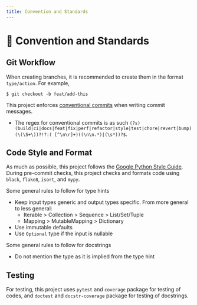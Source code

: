 ```yaml
---
title: Convention and Standards
---
```


# 💬 Convention and Standards


## Git Workflow

When creating branches, it is recommended to create them in the format `type/action`. For example,

```console
$ git checkout -b feat/add-this
```

This project enforces [conventional commits](https://www.conventionalcommits.org/en/v1.0.0/)
when writing commit messages.

- The regex for conventional commits is as such `(?s)(build|ci|docs|feat|fix|perf|refactor|style|test|chore|revert|bump)(\(\S+\))?!?:( [^\n\r]+)((\n\n.*)|(\s*))?$`.

## Code Style and Format

As much as possible, this project follows the [Google Python Style Guide](https://google.github.io/styleguide/pyguide.html).
During pre-commit checks, this project checks and formats code using `black`, `flake8`, `isort`, and `mypy`.

Some general rules to follow for type hints
- Keep input types generic and output types specific. From more general to less general:
  - Iterable > Collection > Sequence > List/Set/Tuple
  - Mapping > MutableMapping > Dictionary
- Use immutable defaults
- Use `Optional` type if the input is nullable

Some general rules to follow for docstrings
- Do not mention the type as it is implied from the type hint

## Testing

For testing, this project uses `pytest` and `coverage` package for testing of codes,
and `doctest` and `docstr-coverage` package for testing of docstrings.
